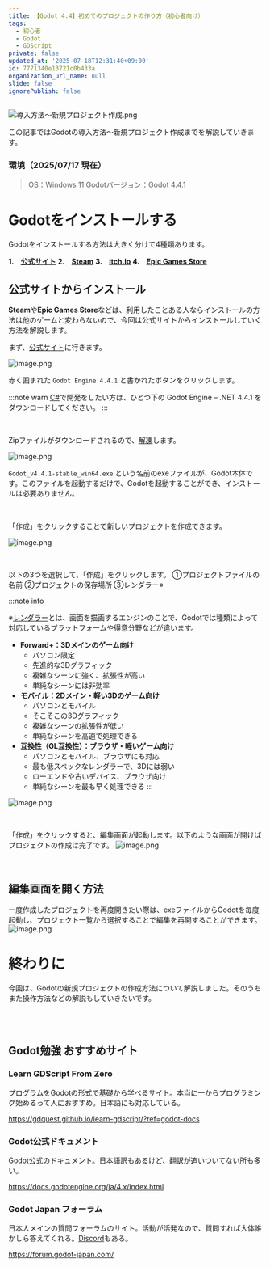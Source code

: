 ```yaml
---
title: 【Godot 4.4】初めてのプロジェクトの作り方（初心者向け）
tags:
  - 初心者
  - Godot
  - GDScript
private: false
updated_at: '2025-07-18T12:31:40+09:00'
id: 7771340e13721c0b433a
organization_url_name: null
slide: false
ignorePublish: false
---
```

![導入方法～新規プロジェクト作成.png](https://qiita-image-store.s3.ap-northeast-1.amazonaws.com/0/4112814/4fd63aff-84a1-4f60-8375-9923328ff1cc.png)

この記事ではGodotの導入方法～新規プロジェクト作成までを解説していきます。

### 環境（2025/07/17 現在）
> OS：Windows 11
> Godotバージョン：Godot 4.4.1

# Godotをインストールする
Godotをインストールする方法は大きく分けて4種類あります。

**1.　[公式サイト](https://godotengine.org/download/windows/)**
**2.　[Steam](https://store.steampowered.com/app/404790/Godot_Engine/)**
**3.　[itch.io](https://godotengine.itch.io/godot)**
**4.　[Epic Games Store](https://store.epicgames.com/ja/p/godot-engine?lang=ja)**

## 公式サイトからインストール
**Steam**や**Epic Games Store**などは、利用したことある人ならインストールの方法は他のゲームと変わらないので、今回は公式サイトからインストールしていく方法を解説します。

まず、[公式サイト](https://godotengine.org/download/windows/)に行きます。

![image.png](https://qiita-image-store.s3.ap-northeast-1.amazonaws.com/0/4112814/74f754fd-03d8-474d-907b-4efcb0f04e62.png)

赤く囲まれた `Godot Engine 4.4.1` と書かれたボタンをクリックします。

:::note warn
[C#](https://ja.wikipedia.org/wiki/C_Sharp)で開発をしたい方は、ひとつ下の Godot Engine – .NET 4.4.1 をダウンロードしてください。
:::

<br>

Zipファイルがダウンロードされるので、[解凍](https://support.microsoft.com/ja-jp/windows/%E3%83%95%E3%82%A1%E3%82%A4%E3%83%AB%E3%82%92%E5%9C%A7%E7%B8%AE%E3%81%8A%E3%82%88%E3%81%B3%E5%B1%95%E9%96%8B%E3%81%99%E3%82%8B-8d28fa72-f2f9-712f-67df-f80cf89fd4e5)します。

![image.png](https://qiita-image-store.s3.ap-northeast-1.amazonaws.com/0/4112814/bf133efc-ea64-40cd-8bed-dd9441e1ed90.png)

`Godot_v4.4.1-stable_win64.exe` という名前のexeファイルが、Godot本体です。このファイルを起動するだけで、Godotを起動することができ、インストールは必要ありません。

<br>

「作成」をクリックすることで新しいプロジェクトを作成できます。

![image.png](https://qiita-image-store.s3.ap-northeast-1.amazonaws.com/0/4112814/6c7c8dd8-ecc8-4b5f-856e-990ce4149bfb.png)

<br>

以下の3つを選択して、「作成」をクリックします。
①プロジェクトファイルの名前
②プロジェクトの保存場所
③レンダラー※

:::note info

※[レンダラー](https://docs.godotengine.org/ja/4.x/about/list_of_features.html#rendering)とは、画面を描画するエンジンのことで、Godotでは種類によって対応しているプラットフォームや得意分野などが違います。
- **Forward+：3Dメインのゲーム向け**
    - パソコン限定
    - 先進的な3Dグラフィック
    - 複雑なシーンに強く、拡張性が高い
    - 単純なシーンには非効率
　
- **モバイル：2Dメイン・軽い3Dのゲーム向け**
    - パソコンとモバイル
    - そこそこの3Dグラフィック
    - 複雑なシーンの拡張性が低い
    - 単純なシーンを高速で処理できる
　
- **互換性（GL互換性）：ブラウザ・軽いゲーム向け**
    - パソコンとモバイル、ブラウザにも対応
    - 最も低スペックなレンダラーで、3Dには弱い
    - ローエンドや古いデバイス、ブラウザ向け
    - 単純なシーンを最も早く処理できる
:::

![image.png](https://qiita-image-store.s3.ap-northeast-1.amazonaws.com/0/4112814/990a7d98-2cdd-47e3-828b-40d95793c84a.png)

<br>

「作成」をクリックすると、編集画面が起動します。以下のような画面が開けばプロジェクトの作成は完了です。
![image.png](https://qiita-image-store.s3.ap-northeast-1.amazonaws.com/0/4112814/3eaa096e-2e5a-4a13-889a-0fc1852e6c1d.png)

<br>

## 編集画面を開く方法
一度作成したプロジェクトを再度開きたい際は、exeファイルからGodotを毎度起動し、プロジェクト一覧から選択することで編集を再開することができます。
![image.png](https://qiita-image-store.s3.ap-northeast-1.amazonaws.com/0/4112814/292747e7-91d5-4c2b-82d9-8c37a26c6a9f.png)

# 終わりに
今回は、Godotの新規プロジェクトの作成方法について解説しました。そのうちまた操作方法などの解説もしていきたいです。

<br><br>

## Godot勉強 おすすめサイト
### Learn GDScript From Zero
プログラムをGodotの形式で基礎から学べるサイト。本当に一からプログラミング始めるって人におすすめ。日本語にも対応している。

https://gdquest.github.io/learn-gdscript/?ref=godot-docs

### Godot公式ドキュメント
Godot公式のドキュメント。日本語訳もあるけど、翻訳が追いついてない所も多い。

https://docs.godotengine.org/ja/4.x/index.html

### Godot Japan フォーラム
日本人メインの質問フォーラムのサイト。活動が活発なので、質問すれば大体誰かしら答えてくれる。[Discord](https://discord.com/invite/DyFvSJZ)もある。

https://forum.godot-japan.com/
